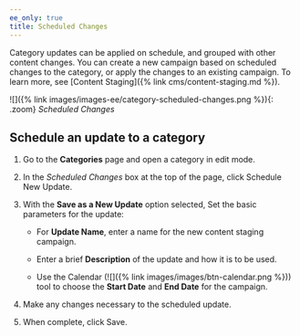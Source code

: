 ```yaml
---
ee_only: true
title: Scheduled Changes
---
```


Category updates can be applied on schedule, and grouped with other content changes. You can create a new campaign based on scheduled changes to the category, or apply the changes to an existing campaign. To learn more, see [Content Staging]({% link cms/content-staging.md %}).

![]({% link images/images-ee/category-scheduled-changes.png %}){: .zoom}
_Scheduled Changes_

## Schedule an update to a category

1. Go to the **Categories** page and open a category in edit mode.

1. In the _Scheduled Changes_ box at the top of the page, click <span class="btn">Schedule New Update</span>.

1. With the **Save as a New Update** option selected, Set the basic parameters for the update:

   - For **Update Name**, enter a name for the new content staging campaign.

   - Enter a brief **Description** of the update and how it is to be used.

   - Use the Calendar (![]({% link images/images/btn-calendar.png %})) tool to choose the **Start Date** and **End Date** for the campaign.

1. Make any changes necessary to the scheduled update.

1. When complete, click <span class="btn">Save</span>.
